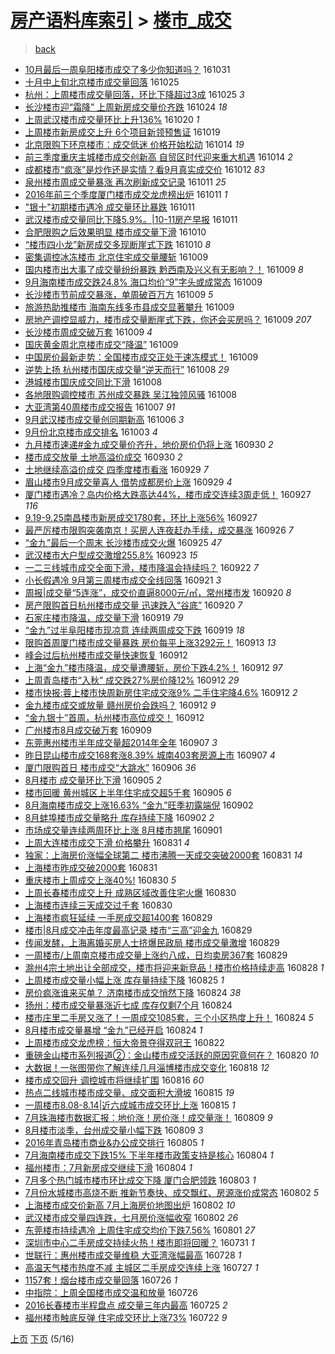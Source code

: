 [房产语料库索引](../../README.md)  > [楼市_成交](楼市_成交.md)
====
> [back](../README.md)

- [10月最后一周阜阳楼市成交了多少你知道吗？](http://jkwz.applinzi.com/ittc/6895207304940487685.html#10%E6%9C%88%E6%9C%80%E5%90%8E%E4%B8%80%E5%91%A8%E9%98%9C%E9%98%B3%E6%A5%BC%E5%B8%82%E6%88%90%E4%BA%A4%E4%BA%86%E5%A4%9A%E5%B0%91%E4%BD%A0%E7%9F%A5%E9%81%93%E5%90%97%EF%BC%9F) 161031  
- [十月中上旬北京楼市成交量回落](http://jkwz.applinzi.com/ittc/6892988739063645188.html#%E5%8D%81%E6%9C%88%E4%B8%AD%E4%B8%8A%E6%97%AC%E5%8C%97%E4%BA%AC%E6%A5%BC%E5%B8%82%E6%88%90%E4%BA%A4%E9%87%8F%E5%9B%9E%E8%90%BD) 161025  
- [杭州：上周楼市成交量回落，环比下降超过3成](http://jkwz.applinzi.com/ittc/6892993799445283845.html#%E6%9D%AD%E5%B7%9E%EF%BC%9A%E4%B8%8A%E5%91%A8%E6%A5%BC%E5%B8%82%E6%88%90%E4%BA%A4%E9%87%8F%E5%9B%9E%E8%90%BD%EF%BC%8C%E7%8E%AF%E6%AF%94%E4%B8%8B%E9%99%8D%E8%B6%85%E8%BF%873%E6%88%90) 161025 *3* 
- [长沙楼市迎“霜降” 上周新房成交量价齐跌](http://jkwz.applinzi.com/ittc/6892639215661089796.html#%E9%95%BF%E6%B2%99%E6%A5%BC%E5%B8%82%E8%BF%8E%E2%80%9C%E9%9C%9C%E9%99%8D%E2%80%9D+%E4%B8%8A%E5%91%A8%E6%96%B0%E6%88%BF%E6%88%90%E4%BA%A4%E9%87%8F%E4%BB%B7%E9%BD%90%E8%B7%8C) 161024 *18* 
- [上周武汉楼市成交量环比上升136%](http://jkwz.applinzi.com/ittc/6890982752895108101.html#%E4%B8%8A%E5%91%A8%E6%AD%A6%E6%B1%89%E6%A5%BC%E5%B8%82%E6%88%90%E4%BA%A4%E9%87%8F%E7%8E%AF%E6%AF%94%E4%B8%8A%E5%8D%87136%25) 161020 *1* 
- [上周楼市新房成交上升 6个项目新领预售证](http://jkwz.applinzi.com/ittc/6890623175259325444.html#%E4%B8%8A%E5%91%A8%E6%A5%BC%E5%B8%82%E6%96%B0%E6%88%BF%E6%88%90%E4%BA%A4%E4%B8%8A%E5%8D%87+6%E4%B8%AA%E9%A1%B9%E7%9B%AE%E6%96%B0%E9%A2%86%E9%A2%84%E5%94%AE%E8%AF%81) 161019  
- [北京限购下环京楼市：成交低迷 价格开始松动](http://jkwz.applinzi.com/ittc/6888873842096735237.html#%E5%8C%97%E4%BA%AC%E9%99%90%E8%B4%AD%E4%B8%8B%E7%8E%AF%E4%BA%AC%E6%A5%BC%E5%B8%82%EF%BC%9A%E6%88%90%E4%BA%A4%E4%BD%8E%E8%BF%B7+%E4%BB%B7%E6%A0%BC%E5%BC%80%E5%A7%8B%E6%9D%BE%E5%8A%A8) 161014 *19* 
- [前三季度重庆主城楼市成交创新高 自贸区时代迎来重大机遇](http://jkwz.applinzi.com/ittc/6888600325144970245.html#%E5%89%8D%E4%B8%89%E5%AD%A3%E5%BA%A6%E9%87%8D%E5%BA%86%E4%B8%BB%E5%9F%8E%E6%A5%BC%E5%B8%82%E6%88%90%E4%BA%A4%E5%88%9B%E6%96%B0%E9%AB%98+%E8%87%AA%E8%B4%B8%E5%8C%BA%E6%97%B6%E4%BB%A3%E8%BF%8E%E6%9D%A5%E9%87%8D%E5%A4%A7%E6%9C%BA%E9%81%87) 161014 *2* 
- [成都楼市“疯涨”是炒作还是实情？看9月真实成交价](http://jkwz.applinzi.com/ittc/6888060346656359428.html#%E6%88%90%E9%83%BD%E6%A5%BC%E5%B8%82%E2%80%9C%E7%96%AF%E6%B6%A8%E2%80%9D%E6%98%AF%E7%82%92%E4%BD%9C%E8%BF%98%E6%98%AF%E5%AE%9E%E6%83%85%EF%BC%9F%E7%9C%8B9%E6%9C%88%E7%9C%9F%E5%AE%9E%E6%88%90%E4%BA%A4%E4%BB%B7) 161012 *83* 
- [泉州楼市周成交量暴涨  再次刷新成交记录](http://jkwz.applinzi.com/ittc/6887784154309067781.html#%E6%B3%89%E5%B7%9E%E6%A5%BC%E5%B8%82%E5%91%A8%E6%88%90%E4%BA%A4%E9%87%8F%E6%9A%B4%E6%B6%A8++%E5%86%8D%E6%AC%A1%E5%88%B7%E6%96%B0%E6%88%90%E4%BA%A4%E8%AE%B0%E5%BD%95) 161011 *25* 
- [2016年前三个季度厦门楼市成交龙虎榜出炉](http://jkwz.applinzi.com/ittc/6887732677922259972.html#2016%E5%B9%B4%E5%89%8D%E4%B8%89%E4%B8%AA%E5%AD%A3%E5%BA%A6%E5%8E%A6%E9%97%A8%E6%A5%BC%E5%B8%82%E6%88%90%E4%BA%A4%E9%BE%99%E8%99%8E%E6%A6%9C%E5%87%BA%E7%82%89) 161011 *1* 
- [&quot;银十&quot;初期楼市遇冷 成交量环比暴跌](http://jkwz.applinzi.com/ittc/6887691953088496644.html#%26quot%3B%E9%93%B6%E5%8D%81%26quot%3B%E5%88%9D%E6%9C%9F%E6%A5%BC%E5%B8%82%E9%81%87%E5%86%B7+%E6%88%90%E4%BA%A4%E9%87%8F%E7%8E%AF%E6%AF%94%E6%9A%B4%E8%B7%8C) 161011  
- [武汉楼市成交量同比下降5.9%。|10-11房产早报](http://jkwz.applinzi.com/ittc/6887640237651526660.html#%E6%AD%A6%E6%B1%89%E6%A5%BC%E5%B8%82%E6%88%90%E4%BA%A4%E9%87%8F%E5%90%8C%E6%AF%94%E4%B8%8B%E9%99%8D5.9%25%E3%80%82%7C10-11%E6%88%BF%E4%BA%A7%E6%97%A9%E6%8A%A5) 161011  
- [合肥限购之后效果明显 楼市成交量下滑](http://jkwz.applinzi.com/ittc/6887410634135700484.html#%E5%90%88%E8%82%A5%E9%99%90%E8%B4%AD%E4%B9%8B%E5%90%8E%E6%95%88%E6%9E%9C%E6%98%8E%E6%98%BE+%E6%A5%BC%E5%B8%82%E6%88%90%E4%BA%A4%E9%87%8F%E4%B8%8B%E6%BB%91) 161010  
- [“楼市四小龙”新房成交多现断崖式下跌](http://jkwz.applinzi.com/ittc/6887267910111724549.html#%E2%80%9C%E6%A5%BC%E5%B8%82%E5%9B%9B%E5%B0%8F%E9%BE%99%E2%80%9D%E6%96%B0%E6%88%BF%E6%88%90%E4%BA%A4%E5%A4%9A%E7%8E%B0%E6%96%AD%E5%B4%96%E5%BC%8F%E4%B8%8B%E8%B7%8C) 161010 *8* 
- [密集调控冰冻楼市 北京住宅成交量腰斩](http://jkwz.applinzi.com/ittc/6887127984854533124.html#%E5%AF%86%E9%9B%86%E8%B0%83%E6%8E%A7%E5%86%B0%E5%86%BB%E6%A5%BC%E5%B8%82+%E5%8C%97%E4%BA%AC%E4%BD%8F%E5%AE%85%E6%88%90%E4%BA%A4%E9%87%8F%E8%85%B0%E6%96%A9) 161009  
- [国内楼市出大事了成交量纷纷暴跌 黔西南及兴义有无影响？！](http://jkwz.applinzi.com/ittc/6887046083896673285.html#%E5%9B%BD%E5%86%85%E6%A5%BC%E5%B8%82%E5%87%BA%E5%A4%A7%E4%BA%8B%E4%BA%86%E6%88%90%E4%BA%A4%E9%87%8F%E7%BA%B7%E7%BA%B7%E6%9A%B4%E8%B7%8C+%E9%BB%94%E8%A5%BF%E5%8D%97%E5%8F%8A%E5%85%B4%E4%B9%89%E6%9C%89%E6%97%A0%E5%BD%B1%E5%93%8D%EF%BC%9F%EF%BC%81) 161009 *8* 
- [9月海南楼市成交跌24.8% 海口均价“9”字头或成常态](http://jkwz.applinzi.com/ittc/6887008980492092421.html#9%E6%9C%88%E6%B5%B7%E5%8D%97%E6%A5%BC%E5%B8%82%E6%88%90%E4%BA%A4%E8%B7%8C24.8%25+%E6%B5%B7%E5%8F%A3%E5%9D%87%E4%BB%B7%E2%80%9C9%E2%80%9D%E5%AD%97%E5%A4%B4%E6%88%96%E6%88%90%E5%B8%B8%E6%80%81) 161009  
- [长沙楼市节前成交暴涨，单周破百万方](http://jkwz.applinzi.com/ittc/6886930708651574276.html#%E9%95%BF%E6%B2%99%E6%A5%BC%E5%B8%82%E8%8A%82%E5%89%8D%E6%88%90%E4%BA%A4%E6%9A%B4%E6%B6%A8%EF%BC%8C%E5%8D%95%E5%91%A8%E7%A0%B4%E7%99%BE%E4%B8%87%E6%96%B9) 161009 *5* 
- [旅游热助推楼市 海南东线多市县成交显著攀升](http://jkwz.applinzi.com/ittc/6886927258446464004.html#%E6%97%85%E6%B8%B8%E7%83%AD%E5%8A%A9%E6%8E%A8%E6%A5%BC%E5%B8%82+%E6%B5%B7%E5%8D%97%E4%B8%9C%E7%BA%BF%E5%A4%9A%E5%B8%82%E5%8E%BF%E6%88%90%E4%BA%A4%E6%98%BE%E8%91%97%E6%94%80%E5%8D%87) 161009  
- [房地产调控显威力，楼市成交量断崖式下跌，你还会买房吗？](http://jkwz.applinzi.com/ittc/6886918835537445893.html#%E6%88%BF%E5%9C%B0%E4%BA%A7%E8%B0%83%E6%8E%A7%E6%98%BE%E5%A8%81%E5%8A%9B%EF%BC%8C%E6%A5%BC%E5%B8%82%E6%88%90%E4%BA%A4%E9%87%8F%E6%96%AD%E5%B4%96%E5%BC%8F%E4%B8%8B%E8%B7%8C%EF%BC%8C%E4%BD%A0%E8%BF%98%E4%BC%9A%E4%B9%B0%E6%88%BF%E5%90%97%EF%BC%9F) 161009 *207* 
- [长沙楼市周成交破万套](http://jkwz.applinzi.com/ittc/6886875802355893253.html#%E9%95%BF%E6%B2%99%E6%A5%BC%E5%B8%82%E5%91%A8%E6%88%90%E4%BA%A4%E7%A0%B4%E4%B8%87%E5%A5%97) 161009 *4* 
- [国庆黄金周北京楼市成交“降温”](http://jkwz.applinzi.com/ittc/6886814704806134788.html#%E5%9B%BD%E5%BA%86%E9%BB%84%E9%87%91%E5%91%A8%E5%8C%97%E4%BA%AC%E6%A5%BC%E5%B8%82%E6%88%90%E4%BA%A4%E2%80%9C%E9%99%8D%E6%B8%A9%E2%80%9D) 161009  
- [中国房价最新走势：全国楼市成交正处于速冻模式！](http://jkwz.applinzi.com/ittc/6886776656194176005.html#%E4%B8%AD%E5%9B%BD%E6%88%BF%E4%BB%B7%E6%9C%80%E6%96%B0%E8%B5%B0%E5%8A%BF%EF%BC%9A%E5%85%A8%E5%9B%BD%E6%A5%BC%E5%B8%82%E6%88%90%E4%BA%A4%E6%AD%A3%E5%A4%84%E4%BA%8E%E9%80%9F%E5%86%BB%E6%A8%A1%E5%BC%8F%EF%BC%81) 161009  
- [逆势上扬 杭州楼市国庆成交量“逆天而行”](http://jkwz.applinzi.com/ittc/6886742682902201349.html#%E9%80%86%E5%8A%BF%E4%B8%8A%E6%89%AC+%E6%9D%AD%E5%B7%9E%E6%A5%BC%E5%B8%82%E5%9B%BD%E5%BA%86%E6%88%90%E4%BA%A4%E9%87%8F%E2%80%9C%E9%80%86%E5%A4%A9%E8%80%8C%E8%A1%8C%E2%80%9D) 161008 *29* 
- [港城楼市国庆成交同比下滑](http://jkwz.applinzi.com/ittc/6886696938094724101.html#%E6%B8%AF%E5%9F%8E%E6%A5%BC%E5%B8%82%E5%9B%BD%E5%BA%86%E6%88%90%E4%BA%A4%E5%90%8C%E6%AF%94%E4%B8%8B%E6%BB%91) 161008  
- [各地限购调控楼市 苏州成交暴跌 吴江独领风骚](http://jkwz.applinzi.com/ittc/6886562400395854852.html#%E5%90%84%E5%9C%B0%E9%99%90%E8%B4%AD%E8%B0%83%E6%8E%A7%E6%A5%BC%E5%B8%82+%E8%8B%8F%E5%B7%9E%E6%88%90%E4%BA%A4%E6%9A%B4%E8%B7%8C+%E5%90%B4%E6%B1%9F%E7%8B%AC%E9%A2%86%E9%A3%8E%E9%AA%9A) 161008  
- [大亚湾第40周楼市成交报告](http://jkwz.applinzi.com/ittc/6886294525688939524.html#%E5%A4%A7%E4%BA%9A%E6%B9%BE%E7%AC%AC40%E5%91%A8%E6%A5%BC%E5%B8%82%E6%88%90%E4%BA%A4%E6%8A%A5%E5%91%8A) 161007 *91* 
- [9月武汉楼市成交量创同期新高](http://jkwz.applinzi.com/ittc/6885686752425018373.html#9%E6%9C%88%E6%AD%A6%E6%B1%89%E6%A5%BC%E5%B8%82%E6%88%90%E4%BA%A4%E9%87%8F%E5%88%9B%E5%90%8C%E6%9C%9F%E6%96%B0%E9%AB%98) 161006 *3* 
- [9月份北京楼市成交排名](http://jkwz.applinzi.com/ittc/6884656865081820165.html#9%E6%9C%88%E4%BB%BD%E5%8C%97%E4%BA%AC%E6%A5%BC%E5%B8%82%E6%88%90%E4%BA%A4%E6%8E%92%E5%90%8D) 161003 *4* 
- [九月楼市速递#金九成交量价齐升，地价房价仍将上涨](http://jkwz.applinzi.com/ittc/6883777909629649924.html#%E4%B9%9D%E6%9C%88%E6%A5%BC%E5%B8%82%E9%80%9F%E9%80%92%23%E9%87%91%E4%B9%9D%E6%88%90%E4%BA%A4%E9%87%8F%E4%BB%B7%E9%BD%90%E5%8D%87%EF%BC%8C%E5%9C%B0%E4%BB%B7%E6%88%BF%E4%BB%B7%E4%BB%8D%E5%B0%86%E4%B8%8A%E6%B6%A8) 160930 *2* 
- [楼市成交放量 土地高溢价成交](http://jkwz.applinzi.com/ittc/6883541719844389893.html#%E6%A5%BC%E5%B8%82%E6%88%90%E4%BA%A4%E6%94%BE%E9%87%8F+%E5%9C%9F%E5%9C%B0%E9%AB%98%E6%BA%A2%E4%BB%B7%E6%88%90%E4%BA%A4) 160930 *2* 
- [土地继续高溢价成交 四季度楼市看涨](http://jkwz.applinzi.com/ittc/6883355583360533509.html#%E5%9C%9F%E5%9C%B0%E7%BB%A7%E7%BB%AD%E9%AB%98%E6%BA%A2%E4%BB%B7%E6%88%90%E4%BA%A4+%E5%9B%9B%E5%AD%A3%E5%BA%A6%E6%A5%BC%E5%B8%82%E7%9C%8B%E6%B6%A8) 160929 *7* 
- [眉山楼市9月成交量喜人 借势成都房价上涨](http://jkwz.applinzi.com/ittc/6883222732614927365.html#%E7%9C%89%E5%B1%B1%E6%A5%BC%E5%B8%829%E6%9C%88%E6%88%90%E4%BA%A4%E9%87%8F%E5%96%9C%E4%BA%BA+%E5%80%9F%E5%8A%BF%E6%88%90%E9%83%BD%E6%88%BF%E4%BB%B7%E4%B8%8A%E6%B6%A8) 160929 *4* 
- [厦门楼市遇冷？岛内价格大跌高达44%，楼市成交连续3周走低！](http://jkwz.applinzi.com/ittc/6882491219388662788.html#%E5%8E%A6%E9%97%A8%E6%A5%BC%E5%B8%82%E9%81%87%E5%86%B7%EF%BC%9F%E5%B2%9B%E5%86%85%E4%BB%B7%E6%A0%BC%E5%A4%A7%E8%B7%8C%E9%AB%98%E8%BE%BE44%25%EF%BC%8C%E6%A5%BC%E5%B8%82%E6%88%90%E4%BA%A4%E8%BF%9E%E7%BB%AD3%E5%91%A8%E8%B5%B0%E4%BD%8E%EF%BC%81) 160927 *116* 
- [9.19-9.25南昌楼市新房成交1780套，环比上涨56%](http://jkwz.applinzi.com/ittc/6882478534102090756.html#9.19-9.25%E5%8D%97%E6%98%8C%E6%A5%BC%E5%B8%82%E6%96%B0%E6%88%BF%E6%88%90%E4%BA%A41780%E5%A5%97%EF%BC%8C%E7%8E%AF%E6%AF%94%E4%B8%8A%E6%B6%A856%25) 160927  
- [最严厉楼市限购突袭南京！买房人连夜赶办手续，成交暴涨](http://jkwz.applinzi.com/ittc/6881950955951621124.html#%E6%9C%80%E4%B8%A5%E5%8E%89%E6%A5%BC%E5%B8%82%E9%99%90%E8%B4%AD%E7%AA%81%E8%A2%AD%E5%8D%97%E4%BA%AC%EF%BC%81%E4%B9%B0%E6%88%BF%E4%BA%BA%E8%BF%9E%E5%A4%9C%E8%B5%B6%E5%8A%9E%E6%89%8B%E7%BB%AD%EF%BC%8C%E6%88%90%E4%BA%A4%E6%9A%B4%E6%B6%A8) 160926 *7* 
- [“金九”最后一个周末 长沙楼市成交火爆](http://jkwz.applinzi.com/ittc/6881846791863010308.html#%E2%80%9C%E9%87%91%E4%B9%9D%E2%80%9D%E6%9C%80%E5%90%8E%E4%B8%80%E4%B8%AA%E5%91%A8%E6%9C%AB+%E9%95%BF%E6%B2%99%E6%A5%BC%E5%B8%82%E6%88%90%E4%BA%A4%E7%81%AB%E7%88%86) 160925 *47* 
- [武汉楼市大户型成交激增255.8%](http://jkwz.applinzi.com/ittc/6880930420937458692.html#%E6%AD%A6%E6%B1%89%E6%A5%BC%E5%B8%82%E5%A4%A7%E6%88%B7%E5%9E%8B%E6%88%90%E4%BA%A4%E6%BF%80%E5%A2%9E255.8%25) 160923 *15* 
- [一二三线城市成交全面下滑，楼市降温会持续吗？](http://jkwz.applinzi.com/ittc/6880679852134368260.html#%E4%B8%80%E4%BA%8C%E4%B8%89%E7%BA%BF%E5%9F%8E%E5%B8%82%E6%88%90%E4%BA%A4%E5%85%A8%E9%9D%A2%E4%B8%8B%E6%BB%91%EF%BC%8C%E6%A5%BC%E5%B8%82%E9%99%8D%E6%B8%A9%E4%BC%9A%E6%8C%81%E7%BB%AD%E5%90%97%EF%BC%9F) 160922 *7* 
- [小长假遇冷 9月第三周楼市成交全线回落](http://jkwz.applinzi.com/ittc/6880408966072370180.html#%E5%B0%8F%E9%95%BF%E5%81%87%E9%81%87%E5%86%B7+9%E6%9C%88%E7%AC%AC%E4%B8%89%E5%91%A8%E6%A5%BC%E5%B8%82%E6%88%90%E4%BA%A4%E5%85%A8%E7%BA%BF%E5%9B%9E%E8%90%BD) 160921 *3* 
- [周报|成交量“5连涨”，成交价直逼8000元/㎡，常州楼市发](http://jkwz.applinzi.com/ittc/6879868237096944645.html#%E5%91%A8%E6%8A%A5%7C%E6%88%90%E4%BA%A4%E9%87%8F%E2%80%9C5%E8%BF%9E%E6%B6%A8%E2%80%9D%EF%BC%8C%E6%88%90%E4%BA%A4%E4%BB%B7%E7%9B%B4%E9%80%BC8000%E5%85%83%2F%E3%8E%A1%EF%BC%8C%E5%B8%B8%E5%B7%9E%E6%A5%BC%E5%B8%82%E5%8F%91) 160920 *8* 
- [房产限购首日杭州楼市成交量 迅速跌入“谷底”](http://jkwz.applinzi.com/ittc/6879837232931800069.html#%E6%88%BF%E4%BA%A7%E9%99%90%E8%B4%AD%E9%A6%96%E6%97%A5%E6%9D%AD%E5%B7%9E%E6%A5%BC%E5%B8%82%E6%88%90%E4%BA%A4%E9%87%8F+%E8%BF%85%E9%80%9F%E8%B7%8C%E5%85%A5%E2%80%9C%E8%B0%B7%E5%BA%95%E2%80%9D) 160920 *7* 
- [石家庄楼市降温，成交量下滑](http://jkwz.applinzi.com/ittc/6879677423183987717.html#%E7%9F%B3%E5%AE%B6%E5%BA%84%E6%A5%BC%E5%B8%82%E9%99%8D%E6%B8%A9%EF%BC%8C%E6%88%90%E4%BA%A4%E9%87%8F%E4%B8%8B%E6%BB%91) 160919 *79* 
- [“金九”过半阜阳楼市现凉意 连续两周成交下跌](http://jkwz.applinzi.com/ittc/6879596998268814341.html#%E2%80%9C%E9%87%91%E4%B9%9D%E2%80%9D%E8%BF%87%E5%8D%8A%E9%98%9C%E9%98%B3%E6%A5%BC%E5%B8%82%E7%8E%B0%E5%87%89%E6%84%8F+%E8%BF%9E%E7%BB%AD%E4%B8%A4%E5%91%A8%E6%88%90%E4%BA%A4%E4%B8%8B%E8%B7%8C) 160919 *18* 
- [限购首周厦门楼市成交量暴跌 房价每平上涨3292元！](http://jkwz.applinzi.com/ittc/6877414720822313989.html#%E9%99%90%E8%B4%AD%E9%A6%96%E5%91%A8%E5%8E%A6%E9%97%A8%E6%A5%BC%E5%B8%82%E6%88%90%E4%BA%A4%E9%87%8F%E6%9A%B4%E8%B7%8C+%E6%88%BF%E4%BB%B7%E6%AF%8F%E5%B9%B3%E4%B8%8A%E6%B6%A83292%E5%85%83%EF%BC%81) 160913 *13* 
- [峰会过后杭州楼市成交量快速恢复](http://jkwz.applinzi.com/ittc/6877034581781382148.html#%E5%B3%B0%E4%BC%9A%E8%BF%87%E5%90%8E%E6%9D%AD%E5%B7%9E%E6%A5%BC%E5%B8%82%E6%88%90%E4%BA%A4%E9%87%8F%E5%BF%AB%E9%80%9F%E6%81%A2%E5%A4%8D) 160912  
- [上海“金九”楼市降温，成交量遭腰斩，房价下跌4.2%！](http://jkwz.applinzi.com/ittc/6877004978044011524.html#%E4%B8%8A%E6%B5%B7%E2%80%9C%E9%87%91%E4%B9%9D%E2%80%9D%E6%A5%BC%E5%B8%82%E9%99%8D%E6%B8%A9%EF%BC%8C%E6%88%90%E4%BA%A4%E9%87%8F%E9%81%AD%E8%85%B0%E6%96%A9%EF%BC%8C%E6%88%BF%E4%BB%B7%E4%B8%8B%E8%B7%8C4.2%25%EF%BC%81) 160912 *97* 
- [上周青岛楼市“入秋” 成交跌27%房价降12%](http://jkwz.applinzi.com/ittc/6876996285168616452.html#%E4%B8%8A%E5%91%A8%E9%9D%92%E5%B2%9B%E6%A5%BC%E5%B8%82%E2%80%9C%E5%85%A5%E7%A7%8B%E2%80%9D+%E6%88%90%E4%BA%A4%E8%B7%8C27%25%E6%88%BF%E4%BB%B7%E9%99%8D12%25) 160912 *29* 
- [楼市快报:蓉上楼市快周新房住宅成交涨9% 二手住宅降4.6%](http://jkwz.applinzi.com/ittc/6876926700054643716.html#%E6%A5%BC%E5%B8%82%E5%BF%AB%E6%8A%A5%3A%E8%93%89%E4%B8%8A%E6%A5%BC%E5%B8%82%E5%BF%AB%E5%91%A8%E6%96%B0%E6%88%BF%E4%BD%8F%E5%AE%85%E6%88%90%E4%BA%A4%E6%B6%A89%25+%E4%BA%8C%E6%89%8B%E4%BD%8F%E5%AE%85%E9%99%8D4.6%25) 160912 *2* 
- [金九楼市成交或放量 赣州房价会跌吗？](http://jkwz.applinzi.com/ittc/6876916668076393477.html#%E9%87%91%E4%B9%9D%E6%A5%BC%E5%B8%82%E6%88%90%E4%BA%A4%E6%88%96%E6%94%BE%E9%87%8F+%E8%B5%A3%E5%B7%9E%E6%88%BF%E4%BB%B7%E4%BC%9A%E8%B7%8C%E5%90%97%EF%BC%9F) 160912 *9* 
- [“金九银十”首周，杭州楼市高位成交！](http://jkwz.applinzi.com/ittc/6876907848658846725.html#%E2%80%9C%E9%87%91%E4%B9%9D%E9%93%B6%E5%8D%81%E2%80%9D%E9%A6%96%E5%91%A8%EF%BC%8C%E6%9D%AD%E5%B7%9E%E6%A5%BC%E5%B8%82%E9%AB%98%E4%BD%8D%E6%88%90%E4%BA%A4%EF%BC%81) 160912  
- [广州楼市8月成交破万套](http://jkwz.applinzi.com/ittc/6875761259449943045.html#%E5%B9%BF%E5%B7%9E%E6%A5%BC%E5%B8%828%E6%9C%88%E6%88%90%E4%BA%A4%E7%A0%B4%E4%B8%87%E5%A5%97) 160909  
- [东莞惠州楼市半年成交量超2014年全年](http://jkwz.applinzi.com/ittc/6875229152923354117.html#%E4%B8%9C%E8%8E%9E%E6%83%A0%E5%B7%9E%E6%A5%BC%E5%B8%82%E5%8D%8A%E5%B9%B4%E6%88%90%E4%BA%A4%E9%87%8F%E8%B6%852014%E5%B9%B4%E5%85%A8%E5%B9%B4) 160907 *3* 
- [昨日昆山楼市成交168套涨8.39% 城南403套房源上市](http://jkwz.applinzi.com/ittc/6875074305565656068.html#%E6%98%A8%E6%97%A5%E6%98%86%E5%B1%B1%E6%A5%BC%E5%B8%82%E6%88%90%E4%BA%A4168%E5%A5%97%E6%B6%A88.39%25+%E5%9F%8E%E5%8D%97403%E5%A5%97%E6%88%BF%E6%BA%90%E4%B8%8A%E5%B8%82) 160907 *4* 
- [厦门限购首日 楼市成交“大跳水”](http://jkwz.applinzi.com/ittc/6874830764268585988.html#%E5%8E%A6%E9%97%A8%E9%99%90%E8%B4%AD%E9%A6%96%E6%97%A5+%E6%A5%BC%E5%B8%82%E6%88%90%E4%BA%A4%E2%80%9C%E5%A4%A7%E8%B7%B3%E6%B0%B4%E2%80%9D) 160906 *36* 
- [8月楼市 成交量环比下滑](http://jkwz.applinzi.com/ittc/6874327478780298244.html#8%E6%9C%88%E6%A5%BC%E5%B8%82+%E6%88%90%E4%BA%A4%E9%87%8F%E7%8E%AF%E6%AF%94%E4%B8%8B%E6%BB%91) 160905 *2* 
- [楼市回暖 黄州城区上半年住宅成交超5千套](http://jkwz.applinzi.com/ittc/6874320120939283461.html#%E6%A5%BC%E5%B8%82%E5%9B%9E%E6%9A%96+%E9%BB%84%E5%B7%9E%E5%9F%8E%E5%8C%BA%E4%B8%8A%E5%8D%8A%E5%B9%B4%E4%BD%8F%E5%AE%85%E6%88%90%E4%BA%A4%E8%B6%855%E5%8D%83%E5%A5%97) 160905 *6* 
- [8月海南楼市成交上涨16.63% “金九”旺季初露端倪](http://jkwz.applinzi.com/ittc/6873328567487824901.html#8%E6%9C%88%E6%B5%B7%E5%8D%97%E6%A5%BC%E5%B8%82%E6%88%90%E4%BA%A4%E4%B8%8A%E6%B6%A816.63%25+%E2%80%9C%E9%87%91%E4%B9%9D%E2%80%9D%E6%97%BA%E5%AD%A3%E5%88%9D%E9%9C%B2%E7%AB%AF%E5%80%AA) 160902  
- [8月蚌埠楼市成交量略升 库存持续下降](http://jkwz.applinzi.com/ittc/6873211817492481029.html#8%E6%9C%88%E8%9A%8C%E5%9F%A0%E6%A5%BC%E5%B8%82%E6%88%90%E4%BA%A4%E9%87%8F%E7%95%A5%E5%8D%87+%E5%BA%93%E5%AD%98%E6%8C%81%E7%BB%AD%E4%B8%8B%E9%99%8D) 160902 *2* 
- [市场成交量连续两周环比上涨 8月楼市翘尾](http://jkwz.applinzi.com/ittc/6872699702700672004.html#%E5%B8%82%E5%9C%BA%E6%88%90%E4%BA%A4%E9%87%8F%E8%BF%9E%E7%BB%AD%E4%B8%A4%E5%91%A8%E7%8E%AF%E6%AF%94%E4%B8%8A%E6%B6%A8+8%E6%9C%88%E6%A5%BC%E5%B8%82%E7%BF%98%E5%B0%BE) 160901  
- [上周大连楼市成交下滑 价格攀升](http://jkwz.applinzi.com/ittc/6872569106276025348.html#%E4%B8%8A%E5%91%A8%E5%A4%A7%E8%BF%9E%E6%A5%BC%E5%B8%82%E6%88%90%E4%BA%A4%E4%B8%8B%E6%BB%91+%E4%BB%B7%E6%A0%BC%E6%94%80%E5%8D%87) 160831 *4* 
- [独家：上海房价涨幅全球第二 楼市沸腾一天成交突破2000套](http://jkwz.applinzi.com/ittc/6872516064671433732.html#%E7%8B%AC%E5%AE%B6%EF%BC%9A%E4%B8%8A%E6%B5%B7%E6%88%BF%E4%BB%B7%E6%B6%A8%E5%B9%85%E5%85%A8%E7%90%83%E7%AC%AC%E4%BA%8C+%E6%A5%BC%E5%B8%82%E6%B2%B8%E8%85%BE%E4%B8%80%E5%A4%A9%E6%88%90%E4%BA%A4%E7%AA%81%E7%A0%B42000%E5%A5%97) 160831 *14* 
- [上海楼市昨成交破2000套](http://jkwz.applinzi.com/ittc/6872320436993524740.html#%E4%B8%8A%E6%B5%B7%E6%A5%BC%E5%B8%82%E6%98%A8%E6%88%90%E4%BA%A4%E7%A0%B42000%E5%A5%97) 160831  
- [重庆楼市上周成交上涨40%!](http://jkwz.applinzi.com/ittc/6872254686656201732.html#%E9%87%8D%E5%BA%86%E6%A5%BC%E5%B8%82%E4%B8%8A%E5%91%A8%E6%88%90%E4%BA%A4%E4%B8%8A%E6%B6%A840%25%21) 160830 *5* 
- [上周长春楼市成交上升 成熟区域改善住宅火爆](http://jkwz.applinzi.com/ittc/6872162271555486724.html#%E4%B8%8A%E5%91%A8%E9%95%BF%E6%98%A5%E6%A5%BC%E5%B8%82%E6%88%90%E4%BA%A4%E4%B8%8A%E5%8D%87+%E6%88%90%E7%86%9F%E5%8C%BA%E5%9F%9F%E6%94%B9%E5%96%84%E4%BD%8F%E5%AE%85%E7%81%AB%E7%88%86) 160830  
- [上海楼市连续三天成交过千套](http://jkwz.applinzi.com/ittc/6871950931465339908.html#%E4%B8%8A%E6%B5%B7%E6%A5%BC%E5%B8%82%E8%BF%9E%E7%BB%AD%E4%B8%89%E5%A4%A9%E6%88%90%E4%BA%A4%E8%BF%87%E5%8D%83%E5%A5%97) 160830  
- [上海楼市疯狂延续 一手房成交超1400套](http://jkwz.applinzi.com/ittc/6871833775629140996.html#%E4%B8%8A%E6%B5%B7%E6%A5%BC%E5%B8%82%E7%96%AF%E7%8B%82%E5%BB%B6%E7%BB%AD+%E4%B8%80%E6%89%8B%E6%88%BF%E6%88%90%E4%BA%A4%E8%B6%851400%E5%A5%97) 160829  
- [楼市|8月成交冲击年度最高记录 楼市“三高”迎金九](http://jkwz.applinzi.com/ittc/6871821337840059396.html#%E6%A5%BC%E5%B8%82%7C8%E6%9C%88%E6%88%90%E4%BA%A4%E5%86%B2%E5%87%BB%E5%B9%B4%E5%BA%A6%E6%9C%80%E9%AB%98%E8%AE%B0%E5%BD%95+%E6%A5%BC%E5%B8%82%E2%80%9C%E4%B8%89%E9%AB%98%E2%80%9D%E8%BF%8E%E9%87%91%E4%B9%9D) 160829  
- [传闻发酵，上海离婚买房人士挤爆民政局 楼市成交量激增](http://jkwz.applinzi.com/ittc/6871792757647082501.html#%E4%BC%A0%E9%97%BB%E5%8F%91%E9%85%B5%EF%BC%8C%E4%B8%8A%E6%B5%B7%E7%A6%BB%E5%A9%9A%E4%B9%B0%E6%88%BF%E4%BA%BA%E5%A3%AB%E6%8C%A4%E7%88%86%E6%B0%91%E6%94%BF%E5%B1%80+%E6%A5%BC%E5%B8%82%E6%88%90%E4%BA%A4%E9%87%8F%E6%BF%80%E5%A2%9E) 160829  
- [一周楼市/上周南京楼市成交量上涨约八成，日均卖房367套](http://jkwz.applinzi.com/ittc/6871717093598299141.html#%E4%B8%80%E5%91%A8%E6%A5%BC%E5%B8%82%2F%E4%B8%8A%E5%91%A8%E5%8D%97%E4%BA%AC%E6%A5%BC%E5%B8%82%E6%88%90%E4%BA%A4%E9%87%8F%E4%B8%8A%E6%B6%A8%E7%BA%A6%E5%85%AB%E6%88%90%EF%BC%8C%E6%97%A5%E5%9D%87%E5%8D%96%E6%88%BF367%E5%A5%97) 160829  
- [滁州4宗土地出让全部成交，楼市将迎来新竞品！楼市价格持续走高](http://jkwz.applinzi.com/ittc/6871421168619357189.html#%E6%BB%81%E5%B7%9E4%E5%AE%97%E5%9C%9F%E5%9C%B0%E5%87%BA%E8%AE%A9%E5%85%A8%E9%83%A8%E6%88%90%E4%BA%A4%EF%BC%8C%E6%A5%BC%E5%B8%82%E5%B0%86%E8%BF%8E%E6%9D%A5%E6%96%B0%E7%AB%9E%E5%93%81%EF%BC%81%E6%A5%BC%E5%B8%82%E4%BB%B7%E6%A0%BC%E6%8C%81%E7%BB%AD%E8%B5%B0%E9%AB%98) 160828 *1* 
- [上周楼市成交量小幅上涨 库存量持续下降](http://jkwz.applinzi.com/ittc/6870213645535020036.html#%E4%B8%8A%E5%91%A8%E6%A5%BC%E5%B8%82%E6%88%90%E4%BA%A4%E9%87%8F%E5%B0%8F%E5%B9%85%E4%B8%8A%E6%B6%A8+%E5%BA%93%E5%AD%98%E9%87%8F%E6%8C%81%E7%BB%AD%E4%B8%8B%E9%99%8D) 160825 *1* 
- [房价疯涨谁来买单？ 济南楼市成交悄然下降](http://jkwz.applinzi.com/ittc/6869998388803798021.html#%E6%88%BF%E4%BB%B7%E7%96%AF%E6%B6%A8%E8%B0%81%E6%9D%A5%E4%B9%B0%E5%8D%95%EF%BC%9F+%E6%B5%8E%E5%8D%97%E6%A5%BC%E5%B8%82%E6%88%90%E4%BA%A4%E6%82%84%E7%84%B6%E4%B8%8B%E9%99%8D) 160824 *38* 
- [扬州：楼市成交量暴涨近七成 库存仅剩7个月](http://jkwz.applinzi.com/ittc/6869884354112783365.html#%E6%89%AC%E5%B7%9E%EF%BC%9A%E6%A5%BC%E5%B8%82%E6%88%90%E4%BA%A4%E9%87%8F%E6%9A%B4%E6%B6%A8%E8%BF%91%E4%B8%83%E6%88%90+%E5%BA%93%E5%AD%98%E4%BB%85%E5%89%A97%E4%B8%AA%E6%9C%88) 160824  
- [楼市庄里二手房又涨了！一周成交1085套，三个小区热度上升！](http://jkwz.applinzi.com/ittc/6869879697957192708.html#%E6%A5%BC%E5%B8%82%E5%BA%84%E9%87%8C%E4%BA%8C%E6%89%8B%E6%88%BF%E5%8F%88%E6%B6%A8%E4%BA%86%EF%BC%81%E4%B8%80%E5%91%A8%E6%88%90%E4%BA%A41085%E5%A5%97%EF%BC%8C%E4%B8%89%E4%B8%AA%E5%B0%8F%E5%8C%BA%E7%83%AD%E5%BA%A6%E4%B8%8A%E5%8D%87%EF%BC%81) 160824 *5* 
- [8月楼市成交量暴增 “金九”已经开启](http://jkwz.applinzi.com/ittc/6869873998128743428.html#8%E6%9C%88%E6%A5%BC%E5%B8%82%E6%88%90%E4%BA%A4%E9%87%8F%E6%9A%B4%E5%A2%9E+%E2%80%9C%E9%87%91%E4%B9%9D%E2%80%9D%E5%B7%B2%E7%BB%8F%E5%BC%80%E5%90%AF) 160824 *1* 
- [上周楼市成交龙虎榜：恒大帝景夺得双冠王](http://jkwz.applinzi.com/ittc/6869235147198694405.html#%E4%B8%8A%E5%91%A8%E6%A5%BC%E5%B8%82%E6%88%90%E4%BA%A4%E9%BE%99%E8%99%8E%E6%A6%9C%EF%BC%9A%E6%81%92%E5%A4%A7%E5%B8%9D%E6%99%AF%E5%A4%BA%E5%BE%97%E5%8F%8C%E5%86%A0%E7%8E%8B) 160822  
- [重磅金山楼市系列报道②：金山楼市成交活跃的原因究竟何在？](http://jkwz.applinzi.com/ittc/6868368349834249220.html#%E9%87%8D%E7%A3%85%E9%87%91%E5%B1%B1%E6%A5%BC%E5%B8%82%E7%B3%BB%E5%88%97%E6%8A%A5%E9%81%93%E2%91%A1%EF%BC%9A%E9%87%91%E5%B1%B1%E6%A5%BC%E5%B8%82%E6%88%90%E4%BA%A4%E6%B4%BB%E8%B7%83%E7%9A%84%E5%8E%9F%E5%9B%A0%E7%A9%B6%E7%AB%9F%E4%BD%95%E5%9C%A8%EF%BC%9F) 160820 *10* 
- [大数据！一张图带你了解连续几月淄博楼市成交变化](http://jkwz.applinzi.com/ittc/6867756135238599684.html#%E5%A4%A7%E6%95%B0%E6%8D%AE%EF%BC%81%E4%B8%80%E5%BC%A0%E5%9B%BE%E5%B8%A6%E4%BD%A0%E4%BA%86%E8%A7%A3%E8%BF%9E%E7%BB%AD%E5%87%A0%E6%9C%88%E6%B7%84%E5%8D%9A%E6%A5%BC%E5%B8%82%E6%88%90%E4%BA%A4%E5%8F%98%E5%8C%96) 160818 *12* 
- [楼市成交回升 调控城市将继续扩围](http://jkwz.applinzi.com/ittc/6866880693040317444.html#%E6%A5%BC%E5%B8%82%E6%88%90%E4%BA%A4%E5%9B%9E%E5%8D%87+%E8%B0%83%E6%8E%A7%E5%9F%8E%E5%B8%82%E5%B0%86%E7%BB%A7%E7%BB%AD%E6%89%A9%E5%9B%B4) 160816 *60* 
- [热点二线城市楼市成交量、成交面积大滑坡](http://jkwz.applinzi.com/ittc/6866293091295822852.html#%E7%83%AD%E7%82%B9%E4%BA%8C%E7%BA%BF%E5%9F%8E%E5%B8%82%E6%A5%BC%E5%B8%82%E6%88%90%E4%BA%A4%E9%87%8F%E3%80%81%E6%88%90%E4%BA%A4%E9%9D%A2%E7%A7%AF%E5%A4%A7%E6%BB%91%E5%9D%A1) 160815 *19* 
- [一周楼市8.08-8.14|近六成城市成交环比上涨](http://jkwz.applinzi.com/ittc/6866650819193209860.html#%E4%B8%80%E5%91%A8%E6%A5%BC%E5%B8%828.08-8.14%7C%E8%BF%91%E5%85%AD%E6%88%90%E5%9F%8E%E5%B8%82%E6%88%90%E4%BA%A4%E7%8E%AF%E6%AF%94%E4%B8%8A%E6%B6%A8) 160815 *1* 
- [7月珠海楼市数据汇报：地价涨！房价涨！成交量涨！](http://jkwz.applinzi.com/ittc/6864360635223245828.html#7%E6%9C%88%E7%8F%A0%E6%B5%B7%E6%A5%BC%E5%B8%82%E6%95%B0%E6%8D%AE%E6%B1%87%E6%8A%A5%EF%BC%9A%E5%9C%B0%E4%BB%B7%E6%B6%A8%EF%BC%81%E6%88%BF%E4%BB%B7%E6%B6%A8%EF%BC%81%E6%88%90%E4%BA%A4%E9%87%8F%E6%B6%A8%EF%BC%81) 160809 *9* 
- [8月楼市淡季，台州成交量小幅下跌](http://jkwz.applinzi.com/ittc/6864269394603148292.html#8%E6%9C%88%E6%A5%BC%E5%B8%82%E6%B7%A1%E5%AD%A3%EF%BC%8C%E5%8F%B0%E5%B7%9E%E6%88%90%E4%BA%A4%E9%87%8F%E5%B0%8F%E5%B9%85%E4%B8%8B%E8%B7%8C) 160809 *3* 
- [2016年青岛楼市商业&amp;办公成交排行](http://jkwz.applinzi.com/ittc/6862875929201869828.html#2016%E5%B9%B4%E9%9D%92%E5%B2%9B%E6%A5%BC%E5%B8%82%E5%95%86%E4%B8%9A%26amp%3B%E5%8A%9E%E5%85%AC%E6%88%90%E4%BA%A4%E6%8E%92%E8%A1%8C) 160805 *1* 
- [7月海南楼市成交下跌15% 下半年楼市政策支持是核心](http://jkwz.applinzi.com/ittc/6862532432372433924.html#7%E6%9C%88%E6%B5%B7%E5%8D%97%E6%A5%BC%E5%B8%82%E6%88%90%E4%BA%A4%E4%B8%8B%E8%B7%8C15%25+%E4%B8%8B%E5%8D%8A%E5%B9%B4%E6%A5%BC%E5%B8%82%E6%94%BF%E7%AD%96%E6%94%AF%E6%8C%81%E6%98%AF%E6%A0%B8%E5%BF%83) 160804 *1* 
- [福州楼市：7月新房成交继续下滑](http://jkwz.applinzi.com/ittc/6862426606257308676.html#%E7%A6%8F%E5%B7%9E%E6%A5%BC%E5%B8%82%EF%BC%9A7%E6%9C%88%E6%96%B0%E6%88%BF%E6%88%90%E4%BA%A4%E7%BB%A7%E7%BB%AD%E4%B8%8B%E6%BB%91) 160804 *1* 
- [7月多个热门城市楼市环比成交下降 厦门合肥领跌](http://jkwz.applinzi.com/ittc/6862161468392473604.html#7%E6%9C%88%E5%A4%9A%E4%B8%AA%E7%83%AD%E9%97%A8%E5%9F%8E%E5%B8%82%E6%A5%BC%E5%B8%82%E7%8E%AF%E6%AF%94%E6%88%90%E4%BA%A4%E4%B8%8B%E9%99%8D+%E5%8E%A6%E9%97%A8%E5%90%88%E8%82%A5%E9%A2%86%E8%B7%8C) 160803 *1* 
- [7月份水城楼市高烧不断 推新节奏快、成交飘红、房源涨价成常态](http://jkwz.applinzi.com/ittc/6861784354107425797.html#7%E6%9C%88%E4%BB%BD%E6%B0%B4%E5%9F%8E%E6%A5%BC%E5%B8%82%E9%AB%98%E7%83%A7%E4%B8%8D%E6%96%AD+%E6%8E%A8%E6%96%B0%E8%8A%82%E5%A5%8F%E5%BF%AB%E3%80%81%E6%88%90%E4%BA%A4%E9%A3%98%E7%BA%A2%E3%80%81%E6%88%BF%E6%BA%90%E6%B6%A8%E4%BB%B7%E6%88%90%E5%B8%B8%E6%80%81) 160802 *5* 
- [上海楼市成交价新高 7月上海房价地图出炉](http://jkwz.applinzi.com/ittc/6861698010630849540.html#%E4%B8%8A%E6%B5%B7%E6%A5%BC%E5%B8%82%E6%88%90%E4%BA%A4%E4%BB%B7%E6%96%B0%E9%AB%98+7%E6%9C%88%E4%B8%8A%E6%B5%B7%E6%88%BF%E4%BB%B7%E5%9C%B0%E5%9B%BE%E5%87%BA%E7%82%89) 160802 *10* 
- [武汉楼市成交量四连跌，七月房价涨幅收窄](http://jkwz.applinzi.com/ittc/6861679209688335364.html#%E6%AD%A6%E6%B1%89%E6%A5%BC%E5%B8%82%E6%88%90%E4%BA%A4%E9%87%8F%E5%9B%9B%E8%BF%9E%E8%B7%8C%EF%BC%8C%E4%B8%83%E6%9C%88%E6%88%BF%E4%BB%B7%E6%B6%A8%E5%B9%85%E6%94%B6%E7%AA%84) 160802 *26* 
- [东莞楼市持续遇冷 上周住宅成交均价下跌7.56%](http://jkwz.applinzi.com/ittc/6861338199925982212.html#%E4%B8%9C%E8%8E%9E%E6%A5%BC%E5%B8%82%E6%8C%81%E7%BB%AD%E9%81%87%E5%86%B7+%E4%B8%8A%E5%91%A8%E4%BD%8F%E5%AE%85%E6%88%90%E4%BA%A4%E5%9D%87%E4%BB%B7%E4%B8%8B%E8%B7%8C7.56%25) 160801 *27* 
- [深圳市中心二手房成交持续火热！楼市即将回暖？](http://jkwz.applinzi.com/ittc/6861084311125754884.html#%E6%B7%B1%E5%9C%B3%E5%B8%82%E4%B8%AD%E5%BF%83%E4%BA%8C%E6%89%8B%E6%88%BF%E6%88%90%E4%BA%A4%E6%8C%81%E7%BB%AD%E7%81%AB%E7%83%AD%EF%BC%81%E6%A5%BC%E5%B8%82%E5%8D%B3%E5%B0%86%E5%9B%9E%E6%9A%96%EF%BC%9F) 160731 *1* 
- [世联行：惠州楼市成交量维稳 大亚湾涨幅最高](http://jkwz.applinzi.com/ittc/6859952203573494789.html#%E4%B8%96%E8%81%94%E8%A1%8C%EF%BC%9A%E6%83%A0%E5%B7%9E%E6%A5%BC%E5%B8%82%E6%88%90%E4%BA%A4%E9%87%8F%E7%BB%B4%E7%A8%B3+%E5%A4%A7%E4%BA%9A%E6%B9%BE%E6%B6%A8%E5%B9%85%E6%9C%80%E9%AB%98) 160728 *1* 
- [高温天气楼市热度不减 主城区二手房成交连续上涨](http://jkwz.applinzi.com/ittc/6859449027493626885.html#%E9%AB%98%E6%B8%A9%E5%A4%A9%E6%B0%94%E6%A5%BC%E5%B8%82%E7%83%AD%E5%BA%A6%E4%B8%8D%E5%87%8F+%E4%B8%BB%E5%9F%8E%E5%8C%BA%E4%BA%8C%E6%89%8B%E6%88%BF%E6%88%90%E4%BA%A4%E8%BF%9E%E7%BB%AD%E4%B8%8A%E6%B6%A8) 160727 *1* 
- [1157套！烟台楼市成交量回落](http://jkwz.applinzi.com/ittc/6859114671008908293.html#1157%E5%A5%97%EF%BC%81%E7%83%9F%E5%8F%B0%E6%A5%BC%E5%B8%82%E6%88%90%E4%BA%A4%E9%87%8F%E5%9B%9E%E8%90%BD) 160726 *1* 
- [中指院：上周全国楼市成交温和放量](http://jkwz.applinzi.com/ittc/6859107722003481605.html#%E4%B8%AD%E6%8C%87%E9%99%A2%EF%BC%9A%E4%B8%8A%E5%91%A8%E5%85%A8%E5%9B%BD%E6%A5%BC%E5%B8%82%E6%88%90%E4%BA%A4%E6%B8%A9%E5%92%8C%E6%94%BE%E9%87%8F) 160726  
- [2016长春楼市半程盘点 成交量三年内最高](http://jkwz.applinzi.com/ittc/6858791076021928965.html#2016%E9%95%BF%E6%98%A5%E6%A5%BC%E5%B8%82%E5%8D%8A%E7%A8%8B%E7%9B%98%E7%82%B9+%E6%88%90%E4%BA%A4%E9%87%8F%E4%B8%89%E5%B9%B4%E5%86%85%E6%9C%80%E9%AB%98) 160725 *2* 
- [福州楼市触底反弹 住宅成交环比上涨73%](http://jkwz.applinzi.com/ittc/6857685106772411396.html#%E7%A6%8F%E5%B7%9E%E6%A5%BC%E5%B8%82%E8%A7%A6%E5%BA%95%E5%8F%8D%E5%BC%B9+%E4%BD%8F%E5%AE%85%E6%88%90%E4%BA%A4%E7%8E%AF%E6%AF%94%E4%B8%8A%E6%B6%A873%25) 160722 *9* 


 [上页](楼市_成交6.md) [下页](楼市_成交4.md)          (5/16)